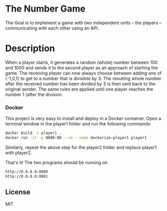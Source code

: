 # The Number Game

The Goal is to implement a game with two independent units – the players – communicating with each other using an API.

# Description
When a player starts, it generates a random (whole) number between 100 and 1000 and sends it to the second player as an approach of starting the game. The receiving player can now always choose between adding one of {-1,0,1} to get to a number that is divisible by 3. The resulting whole number after the received number has been divided by 3 is then sent back to the original sender.
The same rules are applied until one player reaches the number 1 (after the division. 

### Docker
This project is very easy to install and deploy in a Docker container.
Open a terminal window in the player1 folder and run the following commands:

```sh
docker build -t player1 .
docker run -it -p 8080:80 --rm --name dockerize-player1 player1
```
Similarly, repeat the above step for the player2 folder and replace player1 with player2.

That's it! The two programs should be running on 
```sh
http://0.0.0.0:8080
http://0.0.0.0:8081
```

License
----

MIT
